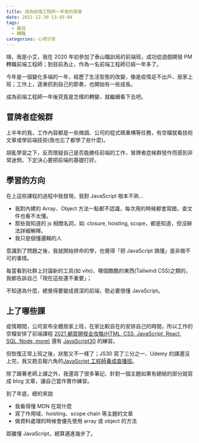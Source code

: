 ```yaml
---
title: 成為前端工程師一年後的感覺
date: 2021-12-30 13:45:04
tags:
  - 職涯
  - 轉職
categories: 心得分享
---
```


嗨，我是小艾，我在 2020 年初參加了泰山職訓局的前端班，成功從遊戲開發 PM 轉職前端工程師；到目前為止，作為一名前端工程師已經一年多了。

今年是一個變化多端的一年，經歷了生活型態的改變，像是疫情足不出戶、居家上班；工作上，逐漸抓到自己的節奏，也開始有一些成長。

成為前端工程師一年後究竟是怎樣的轉變，就繼續看下去吧。

<!-- more -->

## 冒牌者症候群

上半年的我，工作內容都是一些微調、公司的程式碼重構等任務，有空檔就看技術文章或學前端技術(我也忘了都學了些什麼)。

胡亂學習之下，反而懷疑自己是否能勝任前端的工作，冒牌者症候群發作而感到非常迷惘，下定決心要把前端的基礎打好。

## 學習的方向

在上這些課程的過程中我發現，我對 JavaScript 根本不熟...

- 我對內建的 Array、Object 方法一點都不認識，每次用的時候都會寫錯，查文件也看不太懂。
- 那些我知道的 js 相關名詞，如: closure, hoisting, scope，都是知道，但沒辦法詳細解釋。
- 我只是個懂邏輯的人

意識到了問題之後，我就開始拼命的學，也覺得「把 JavaScript 搞懂」是非做不可的事情。

每當看到社群上討論新的工具(如 vite)、哪個酷酷的東西(Tailwind CSS)之類的，我都告訴自己「現在這些還不重要」；

不知道為什麼，總覺得要變成資深的前端，勢必要很懂 JavaScript。

## 上了哪些課

疫情期間，公司宣布全體居家上班，在家比較自在的安排自己的時間，所以工作的空檔安排了前端課程 [2021 網頁開發全攻略(HTML, CSS, JavaScript, React, SQL, Node, more)](https://www.udemy.com/course/html5-css3-z/) 還有 [JavaScript30](https://javascript30.com/) 的練習。

但恢復正常上班之後，狀態又不一樣了；JS30 寫了三分之一、Udemy 的課還沒上完，我又跑去報六角的[JavaScript 工程師養成直播班](https://www.hexschool.com/courses/js-training.html)。

除了跟著老師上課之外，我還寫了很多筆記、針對一個主題如果有總結的部分就寫成 blog 文章，讓自己當作實作練習。

到了年底，總的來說

- 我看得懂 MDN 在寫什麼
- 寫了作用域、hoisting、scope chain 等主題的文章
- 做資料處理的時候會優先使用 array 或 object 的方法

距離懂 JavaScript，總算邁進幾步了。